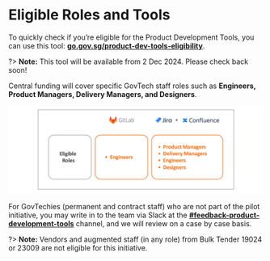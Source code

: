 # Eligible Roles and Tools

To  quickly check if you’re eligible for the Product Development Tools, you can use this tool: [**go.gov.sg/product-dev-tools-eligibility**](https://go.gov.sg/product-dev-tools-eligibility).

?> **Note:** This tool will be available from 2 Dec 2024. Please check back soon!

Central funding will cover specific GovTech staff roles such as **Engineers, Product Managers, Delivery Managers, and Designers**. 

![eligible-roles](assets/eligible-roles.png)

<!--

| Roles | Tools |
|---|---|
| Engineers  | GitLab |
| Product Managers, Delivery Managers, Engineers, and Designers | Jira |
| Product Managers, Delivery Managers, Engineers, and Designers | Confluence |

-->

For GovTechies (permanent and contract staff) who are not part of the pilot initiative, you may write in to the team via Slack at the  [**#feedback-product-development-tools**](https://govtech.enterprise.slack.com/archives/C07UF60HY9Y) channel, and we will review on a case by case basis.

?> **Note:** Vendors and augmented staff (in any role) from Bulk Tender 19024 or 23009 are not eligible for this initiative. 